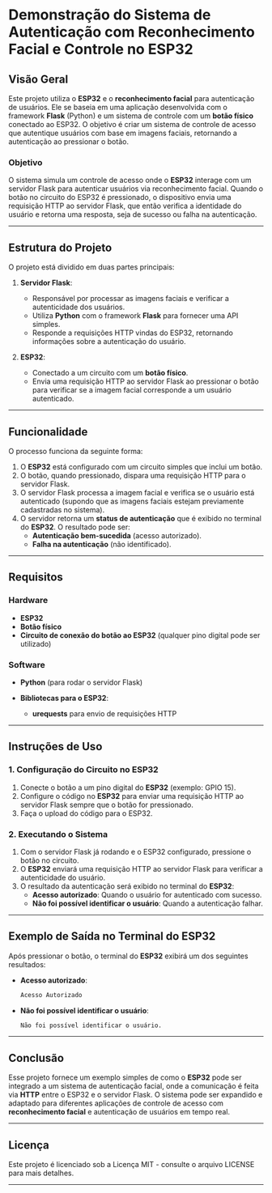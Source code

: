 # Demonstração do Sistema de Autenticação com Reconhecimento Facial e Controle no ESP32

## Visão Geral

Este projeto utiliza o **ESP32** e o **reconhecimento facial** para autenticação de usuários. Ele se baseia em uma aplicação desenvolvida com o framework **Flask** (Python) e um sistema de controle com um **botão físico** conectado ao ESP32. O objetivo é criar um sistema de controle de acesso que autentique usuários com base em imagens faciais, retornando a autenticação ao pressionar o botão.

### Objetivo

O sistema simula um controle de acesso onde o **ESP32** interage com um servidor Flask para autenticar usuários via reconhecimento facial. Quando o botão no circuito do ESP32 é pressionado, o dispositivo envia uma requisição HTTP ao servidor Flask, que então verifica a identidade do usuário e retorna uma resposta, seja de sucesso ou falha na autenticação.

---

## Estrutura do Projeto

O projeto está dividido em duas partes principais:

1. **Servidor Flask**:
   - Responsável por processar as imagens faciais e verificar a autenticidade dos usuários.
   - Utiliza **Python** com o framework **Flask** para fornecer uma API simples.
   - Responde a requisições HTTP vindas do ESP32, retornando informações sobre a autenticação do usuário.

2. **ESP32**:
   - Conectado a um circuito com um **botão físico**.
   - Envia uma requisição HTTP ao servidor Flask ao pressionar o botão para verificar se a imagem facial corresponde a um usuário autenticado.

---

## Funcionalidade

O processo funciona da seguinte forma:

1. O **ESP32** está configurado com um circuito simples que inclui um botão.
2. O botão, quando pressionado, dispara uma requisição HTTP para o servidor Flask.
3. O servidor Flask processa a imagem facial e verifica se o usuário está autenticado (supondo que as imagens faciais estejam previamente cadastradas no sistema).
4. O servidor retorna um **status de autenticação** que é exibido no terminal do **ESP32**. O resultado pode ser:
   - **Autenticação bem-sucedida** (acesso autorizado).
   - **Falha na autenticação** (não identificado).

---

## Requisitos

### Hardware

- **ESP32**
- **Botão físico**
- **Circuito de conexão do botão ao ESP32** (qualquer pino digital pode ser utilizado)

### Software

- **Python** (para rodar o servidor Flask)

- **Bibliotecas para o ESP32**:
  - **urequests** para envio de requisições HTTP

---

## Instruções de Uso

### 1. Configuração do Circuito no ESP32

1. Conecte o botão a um pino digital do **ESP32** (exemplo: GPIO 15).
2. Configure o código no **ESP32** para enviar uma requisição HTTP ao servidor Flask sempre que o botão for pressionado.
3. Faça o upload do código para o ESP32.

### 2. Executando o Sistema

1. Com o servidor Flask já rodando e o ESP32 configurado, pressione o botão no circuito.
2. O **ESP32** enviará uma requisição HTTP ao servidor Flask para verificar a autenticidade do usuário.
3. O resultado da autenticação será exibido no terminal do **ESP32**:
   - **Acesso autorizado**: Quando o usuário for autenticado com sucesso.
   - **Não foi possível identificar o usuário**: Quando a autenticação falhar.

---

## Exemplo de Saída no Terminal do ESP32

Após pressionar o botão, o terminal do **ESP32** exibirá um dos seguintes resultados:

- **Acesso autorizado**:
  ```bash
  Acesso Autorizado
  ```

- **Não foi possível identificar o usuário**:
  ```bash
  Não foi possível identificar o usuário.
  ```

---

## Conclusão

Esse projeto fornece um exemplo simples de como o **ESP32** pode ser integrado a um sistema de autenticação facial, onde a comunicação é feita via **HTTP** entre o ESP32 e o servidor Flask. O sistema pode ser expandido e adaptado para diferentes aplicações de controle de acesso com **reconhecimento facial** e autenticação de usuários em tempo real.

---

## Licença

Este projeto é licenciado sob a Licença MIT - consulte o arquivo LICENSE para mais detalhes.

---
